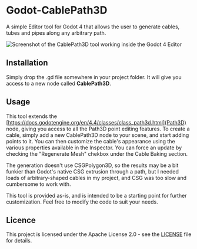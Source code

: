 # Godot-CablePath3D
A simple Editor tool for Godot 4 that allows the user to generate cables, tubes and pipes along any arbitrary path.

![Screenshot of the CablePath3D tool working inside the Godot 4 Editor](readme-img/editor_sample.jpg)

## Installation

Simply drop the .gd file somewhere in your project folder. It will give you access to a new node called **CablePath3D**.

## Usage

This tool extends the [https://docs.godotengine.org/en/4.4/classes/class_path3d.html](Path3D) node, giving you access to all the Path3D point editing features. To create a cable, simply add a new CablePath3D node to your scene, and start adding points to it. You can then customize the cable's appearance using the various properties available in the Inspector. You can force an update by checking the "Regenerate Mesh" chekbox under the Cable Baking section.

The generation doesn't use CSGPolygon3D, so the results may be a bit funkier than Godot's native CSG extrusion through a path, but I needed loads of arbitrary-shaped cables in my project, and CSG was too slow and cumbersome to work with.

This tool is provided as-is, and is intended to be a starting point for further customization. Feel free to modify the code to suit your needs.

## Licence
This project is licensed under the Apache License 2.0 - see the [LICENSE](LICENSE) file for details.